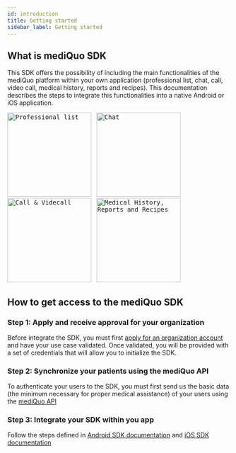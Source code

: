 ```yaml
---
id: introduction
title: Getting started
sidebar_label: Getting started
---
```


## What is mediQuo SDK

This SDK offers the possibility of including the main functionalities of the mediQuo platform within your own application (professional list, chat, call, video call, medical history, reports and recipes).
This documentation describes the steps to integrate this functionalities into a native Android or iOS application.

<kbd><img src="http://developer.mediquo.com/img/professional_list.jpg" alt="Professional list" height="190"/></kbd>
&nbsp;
<kbd><img src="http://developer.mediquo.com/img/chat.jpg" alt="Chat" height="190"/></kbd>
&nbsp;
<kbd><img src="http://developer.mediquo.com/img/videocall.jpg" alt="Call & Videcall" height="190"/></kbd>
&nbsp;
<kbd><img src="http://developer.mediquo.com/img/medical_history.jpg" alt="Medical History, Reports and Recipes" height="190"/></kbd>

## How to get access to the mediQuo SDK

### Step 1: Apply and receive approval for your organization

Before integrate the SDK, you must first [apply for an organization account](https://www.mediquo.com/en/companies/) and have your use case validated. Once validated, you will be provided with a set of credentials that will allow you to initialize the SDK.

### Step 2: Synchronize your patients using the mediQuo API

To authenticate your users to the SDK, you must first send us the basic data (the minimum necessary for proper medical assistance) of your users using the [mediQuo API](http://developer.mediquo.com/docs/introduction/) 

### Step 3: Integrate your SDK within you app

Follow the steps defined in [Android SDK documentation](http://developer.mediquo.com/docs/sdk/android/introduction/) 
and [iOS SDK documentation](http://developer.mediquo.com/docs/sdk/ios/introduction/)


